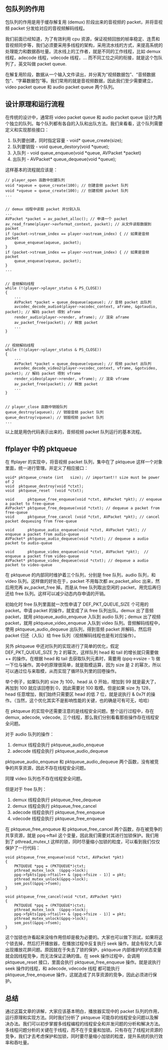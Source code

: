 ## 包队列的作用

包队列的作用是用于缓存解复用 (demux) 阶段出来的音视频的 packet，并将音视频 packet 分发给对应的音视频解码线程。

我们前面已经知道，为了有效利用 cpu 资源，保证视频回放的帧率稳定、连贯和音视频同步等，我们必须要采用多线程的架构，采用流水线的方式，来提高系统的处理能力和数据吞吐量。流水线上的工作者，就是不同的工作线程，比如 demux 线程，adecode 线程，vdecode 线程，... 而不同工位之间的衔接，就是这个包队列了，英文叫做 packet queue.


在解复用阶段，数据从一个输入文件读出，并分离为“视频数据包”、“音频数据包”、“字幕数据包”等。我们常用的就是音视频数据，因此我们至少需要建立，video packet queue 和 audio packet queue 两个队列。


## 设计原理和运行流程

在传统的设计中，通常将 video packet queue 和 audio packet queue 设计为两个独立的队列。每个队列都有各自的入队和出队方法。我们来看看，这个队列需要定义和实现那些接口：

1. 队列要创建，同时指定容量 - void* queue_create(size);
2. 队列要销毁 - void queue_destory(void *queue);
3. 入队列 - void queue_enqueue(void *queue, AVPacket *packet)
4. 出队列 - AVPacket* queue_dequeue(void *queue);

这样基本的流程就应该是：

    
    // player_open 函数中创建队列
    void *aqueue = queue_create(100); // 创建音频 packet 队列
    void *vqueue = queue_create(100); // 创建视频 packet 队列
    ...
    
    
    // demux 线程中读取 packet 并分别入队
    ...
    AVPacket *packet = av_packet_alloc(); // 申请一个 packet
    av_read_frame(player->avformat_context, packet); // 从文件读取数据到 packet
    if (packet->stream_index == player->astream_index) { // 如果是音频 packet
        queue_enqueue(aqueue, packet);
    }
    if (packet->stream_index == player->vstream_index) { // 如果是音频 packet
        queue_enqueue(vqueue, packet);
    }
    ...
    
    
    // 音频解码线程
    while (!(player->player_status & PS_CLOSE))
    {
        ...
        AVPacket *packet = queue_dequeue(aqueue); // 音频 packet 出队列
        avcodec_decode_audio4(player->acodec_context, aframe, &gotaudio, packet); // 解码 packet 得到 aframe
        render_audio(player->render, aframe); // 渲染 aframe
        av_packet_free(packet); // 释放 packet
        ...
    }
    
    
    // 视频解码线程
    while (!(player->player_status & PS_CLOSE))
    {
        ...
        AVPacket *packet = queue_dequeue(vqueue); // 视频 packet 出队列
        avcodec_decode_video2(player->vcodec_context, vframe, &gotvideo, packet); // 解码 packet 得到 vframe
        render_video(player->render, vframe); // 渲染 vframe
        av_packet_free(packet); // 释放 packet
        ...
    }
    
    
    // player_close 函数中销毁队列
    queue_destroy(aqueue); // 销毁音频 packet 队列
    queue_destroy(vqueue); // 销毁视频 packet 队列
    ...



以上就是用伪代码表示出来的，音频视频 packet 队列运行的基本流程。



## ffplayer 中的 pktqueue

在 ffplayer 的实现中，将音视频 packet 队列，集中在了 pktqueue 这样一个对象里面，统一进行管理。并定义了相应接口：

    void* pktqueue_create (int   size); // important!! size must be power of 2
    void  pktqueue_destroy(void *ctxt);
    void  pktqueue_reset  (void *ctxt);

    void      pktqueue_free_enqueue(void *ctxt, AVPacket *pkt); // enqueue a packet to free-queue
    AVPacket* pktqueue_free_dequeue(void *ctxt); // dequeue a packet from free-queue
    void      pktqueue_free_cancel (void *ctxt, AVPacket *pkt); // cancel packet dequeuing from free-queue

    void      pktqueue_audio_enqueue(void *ctxt, AVPacket *pkt); // enqueue a packet from audio-queue
    AVPacket* pktqueue_audio_dequeue(void *ctxt); // dequeue a audio packet to audio-queue

    void      pktqueue_video_enqueue(void *ctxt, AVPacket *pkt);  // enqueue a packet from video-queue
    AVPacket* pktqueue_video_dequeue(void *ctxt); // dequeue a audio packet to video-queue

在 pktqueue 的内部同时维护着三个队列，分别是 free 队列，audio 队列，和 video 队列。这样做的好处在于，packet 不用每次都 av_packet_alloc 出来，然后用完再 av_packet_free 掉。而是从 free 队列取出空闲的 packet，用完后再归还给 free 队列。这样可以减少动态内存申请的开销。

初始化时 free 队列里面就一次性申请了 DEF_PKT_QUEUE_SIZE 个可用的 packet。申请 packet 的操作，就变成了从 free 队列出队。demux 出了音频 packet，就用 pktqueue_audio_enqueue 入队到 audio 队列；demux 出了视频 packet，就用 pktqueue_video_enqueue 入队到 video 队列。音频解码线程中，使用 pktqueue_audio_dequeue 出队列，得到音频 packet 并解码，然后将 packet 归还（入队）给 free 队列（视频解码线程也是有对应操作）。


另外 pktqueue 中还对队列的实现进行了简单的优化，假定 DEF_PKT_QUEUE_SIZE 为 2 的幂次，这样队列 head 和 tail 的增长就只需要做 ++ 的操作。在根据 head 和 tail 去获取队列元素时，需要用 (ppq->vsize - 1) 做一下位与操作。其中的原理很简单，就是取模运算，因为 size 是 2 的幂次，所以可以通过位与来取模，从而实现了循环队列里的回卷操作。

举个例子，如果队列的 size 为 100，head 从 0 开始，增加到 99 就是最大了，再加到 100 就应该回卷到 0，因此需要对 100 取模。但是如果 size 为 128，head 任意增加，我们始终只需要区 head 的低 7 位，就是说执行 & 0x7f 的操作。（当然，这个优化其实不是影响性能的关键，也的确是可有可无，哈哈）

在 pktqueue 的实现中还需要注意的是线程安全问题。整个运行过程中，存在 demux, adecode, vdecode, 三个线程，那么我们分别看看那些操作存在线程安全问题。

对于 audio 队列的操作：

1. demux 线程会执行 pktqueue_audio_enqueue
2. adecode 线程会执行 pktqueue_audio_dequeue

pktqueue_audio_enqueue 和 pktqueue_audio_dequeue 两个函数，没有被竞争的共享资源，因此不存在线程安全问题。

同理 video 队列也不存在线程安全问题。


但是对于 free 队列：

1. demux 线程会执行 pktqueue_free_dequeue
2. demux 线程会执行 pktqueue_free_cancel
3. adecode 线程会执行 pktqueue_free_enqueue
4. vdecode 线程会执行 pktqueue_free_enqueue

在 pktqueue_free_enqueue 和 pktqueue_free_cancel 两个函数，存在被竞争的共享资源，就是 ppq->ftail 这个变量，因此我们需要对其进行加锁保护。我们用到了 pthread_mutex_t 这样的锁，同时尽量缩小加锁的粒度，可以看到我们仅仅保护了一行代码：

    void pktqueue_free_enqueue(void *ctxt, AVPacket *pkt)
    {
        PKTQUEUE *ppq = (PKTQUEUE*)ctxt;
        pthread_mutex_lock  (&ppq->lock);
        ppq->fpkts[ppq->ftail++ & (ppq->fsize - 1)] = pkt;
        pthread_mutex_unlock(&ppq->lock);
        sem_post(&ppq->fsem);
    }
    
    void pktqueue_free_cancel(void *ctxt, AVPacket *pkt)
    {
        PKTQUEUE *ppq = (PKTQUEUE*)ctxt;
        pthread_mutex_lock  (&ppq->lock);
        ppq->fpkts[ppq->ftail++ & (ppq->fsize - 1)] = pkt;
        pthread_mutex_unlock(&ppq->lock);
        sem_post(&ppq->fsem);
    }

这个加锁也许看起来没啥作用但却是极为必要的。大家也可以做下测试，如果将这个锁去掉，然后打开播放器，在播放过程中反复执行 seek 操作。就会有较大几率出现播放花屏问题。原因就在于失去了锁的保护，pktqueue 内部维护的状态变量就会因线程竞争，而无法保证正确的值。在 seek 操作过程中，会调用 pktqueue_reset 接口，里面会执行 pktqueue_free_enqueue 操作。就是说执行 seek 操作的线程，和 adecode, vdecode 线程 都可能执行 pktqueue_free_enqueue 操作，这就造成了共享资源的竞争，因此必须进行保护。

## 总结

通过这篇文章的讲解，大家应该基本明白，播放器实现中的 packet 队列的作用，运行原理和实现方法。同时我们分析了 pktqueue 可能存的线程安全问题以及解决办法。我们可以初步掌握多线程编程的线程安全和并发问题的分析和解决方法。多线程问题分析的关键在于线程，而不在于变量和加锁。只有存在了线程对资源的竞争，我们才去考虑保护和加锁，同时要尽量缩小加锁的粒度，提升系统的执行效率和吞吐量。













